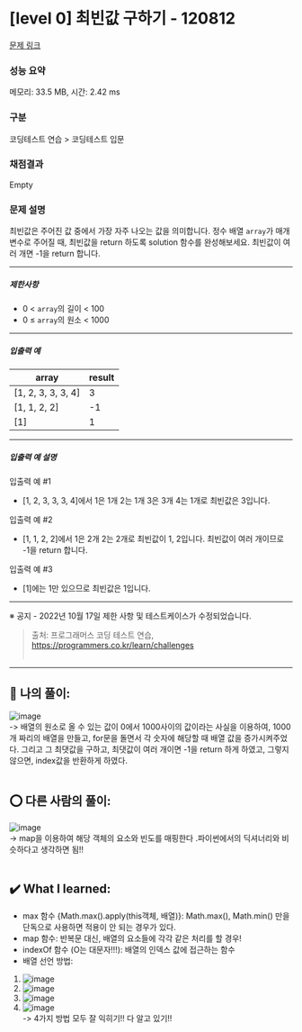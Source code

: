 # [level 0] 최빈값 구하기 - 120812 

[문제 링크](https://school.programmers.co.kr/learn/courses/30/lessons/120812?language=javascript) 

### 성능 요약

메모리: 33.5 MB, 시간: 2.42 ms

### 구분

코딩테스트 연습 > 코딩테스트 입문

### 채점결과

Empty

### 문제 설명

<p>최빈값은 주어진 값 중에서 가장 자주 나오는 값을 의미합니다. 정수 배열 <code>array</code>가 매개변수로 주어질 때, 최빈값을 return 하도록 solution 함수를 완성해보세요. 최빈값이 여러 개면 -1을 return 합니다.</p>

<hr>

<h5>제한사항</h5>

<ul>
<li>0 &lt; <code>array</code>의 길이 &lt; 100</li>
<li>0&nbsp;≤&nbsp;<code>array</code>의 원소 &lt; 1000</li>
</ul>

<hr>

<h5>입출력 예</h5>
<table class="table">
        <thead><tr>
<th>array</th>
<th>result</th>
</tr>
</thead>
        <tbody><tr>
<td>[1, 2, 3, 3, 3, 4]</td>
<td>3</td>
</tr>
<tr>
<td>[1, 1, 2, 2]</td>
<td>-1</td>
</tr>
<tr>
<td>[1]</td>
<td>1</td>
</tr>
</tbody>
      </table>
<hr>

<h5>입출력 예 설명</h5>

<p>입출력 예 #1</p>

<ul>
<li>[1, 2, 3, 3, 3, 4]에서 1은 1개 2는 1개 3은 3개 4는 1개로 최빈값은 3입니다.</li>
</ul>

<p>입출력 예 #2</p>

<ul>
<li>[1, 1, 2, 2]에서 1은 2개 2는 2개로 최빈값이 1, 2입니다. 최빈값이 여러 개이므로 -1을 return 합니다.</li>
</ul>

<p>입출력 예 #3</p>

<ul>
<li>[1]에는 1만 있으므로 최빈값은 1입니다.</li>
</ul>

<hr>

<p>※ 공지 - 2022년 10월 17일 제한 사항 및 테스트케이스가 수정되었습니다.</p>


> 출처: 프로그래머스 코딩 테스트 연습, https://programmers.co.kr/learn/challenges <br><br>

<hr>

## 🎁 나의 풀이: <br>
![image](https://github.com/An-jisu/Algorithm/assets/70849122/d1d51370-7f6e-45ca-b919-6ae9cd4f20a9) <br>
-> 배열의 원소로 올 수 있는 값이 0에서 1000사이의 값이라는 사실을 이용하여, 1000개 짜리의 배열을 만들고, for문을 돌면서 각 숫자에 해당할 때 배열 값을 증가시켜주었다. 그리고 그 최댓값을 구하고, 최댓값이 여러 개이면 -1을 return 하게 하였고, 그렇지 않으면, index값을 반환하게 하였다. <br><br>

## ⭕ 다른 사람의 풀이: <br>
![image](https://github.com/An-jisu/Algorithm/assets/70849122/5043418b-e71c-433b-a8dc-e6d295b045d1) <br>
-> map을 이용하여 해당 객체의 요소와 빈도를 매핑한다 .파이썬에서의 딕셔너리와 비슷하다고 생각하면 됨!!<br><br>

## ✔️ What I learned: <br>
- max 함수 {Math.max().apply(this객체, 배열)}: Math.max(), Math.min() 만을 단독으로 사용하면 적용이 안 되는 경우가 있다. <br>
- map 함수: 반복문 대신, 배열의 요소들에 각각 같은 처리를 할 경우! <br>
- indexOf 함수 (O는 대문자!!!): 배열의 인덱스 값에 접근하는 함수<br>
- 배열 선언 방법: <br>
1. ![image](https://github.com/An-jisu/Algorithm/assets/70849122/73d05bb4-1ccf-423b-b08c-12d3154d8a90) <br>
2. ![image](https://github.com/An-jisu/Algorithm/assets/70849122/0a983383-c7f5-496a-b147-77b62bb4d76e) <br>
3. ![image](https://github.com/An-jisu/Algorithm/assets/70849122/aa1d4178-8539-43b3-98bf-c7f7d45c44e1) <br>
4. ![image](https://github.com/An-jisu/Algorithm/assets/70849122/901af48e-0ab6-49a7-8854-ee421b93831b) <br>
-> 4가지 방법 모두 잘 익히기!! 다 알고 있기!!
